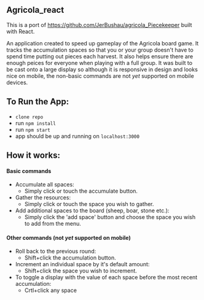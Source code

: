 Agricola_react
--------------------
This is a port of https://github.com/JerBushau/agricola_Piecekeeper built with React.

An application created to speed up gameplay of the Agricola board game. It tracks the accumulation spaces so that you or your group doesn't have to spend time putting out pieces each harvest. It also helps ensure there are enough peices for everyone when playing with a full group. It was built to be cast onto a large display so although it is responsive in design and looks nice on mobile, the non-basic commands are not _yet_ supported on mobile devices.

## To Run the App:
+ `clone repo`
+ run `npm install`
+ run `npm start`
+ app should be up and running on `localhost:3000`

## How it works:
#### Basic commands
+ Accumulate all spaces:
  + Simply click or touch the accumulate button.
+ Gather the resources:
  + Simply click or touch the space you wish to gather.
+ Add additional spaces to the board (sheep, boar, stone etc.):
  + Simply click the 'add space' button and choose the space you wish to add from the menu.

#### Other commands (not _yet_ supported on mobile)
+ Roll back to the previous round:
  + Shift+click the accumulation button.
+ Increment an individual space by it's default amount:
  + Shift+click the space you wish to increment.
+ To toggle a display with the value of each space before the most recent accumulation:
  + Crtl+click any space
